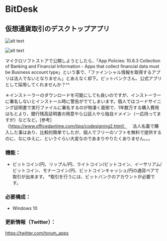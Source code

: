 # BitDesk
## 仮想通貨取引のデスクトップアプリ  

![alt text](https://github.com/torum/BitDesk/blob/master/docs/Images/BitDesk-screenshot.png?raw=true)

![alt text](https://github.com/torum/BitDesk/blob/master/docs/Images/BitDesk1.gif?raw=true)

マイクロソフトストアで公開しようとしたら、「App Policies: 10.8.3 Collection of Banking and Financial Information - Apps that collect financial data must be Business account type」という事で、「ファインシャル情報を取得するアプリは法人でないとなりません」とあえなく却下。ビットバンクさん、公式アプリとして採用してくれませんか？^^

＊インストーラーのダウンロードを可能にしても良いのですが、インストーラーに署名しないとインストール時に警告がでてしまいます。個人ではコードサイニング証明書で実行ファイルに署名するのが物凄く面倒で、1年数万する購入費用はもとより、銀行残高証明書の用意やら公証人やら独自ドメイン（一応持ってますが）などなど。[参考]（https://www.officedaytime.com/tips/codesigning2.html）
　法人名義で購入した事はあり、比較的簡単でしたが、個人でフリーのソフトを無料で提供するのに、なにゆえに、というぐらい大変なのであまりやりたくありません。。。

### 機能：
- ビットコイン/円、リップル/円、ライトコイン/ビットコイン、イーサリアム/ビットコイン、モナーコイン/円、ビットコインキャッシュ/円の通貨ペアで取引が出来ます。
  *取引を行うには、ビットバンクのアカウントが必要です。
  
### 必要構成：
- Windows 10

### 更新情報（Twitter）： 
https://twitter.com/torum_apps

